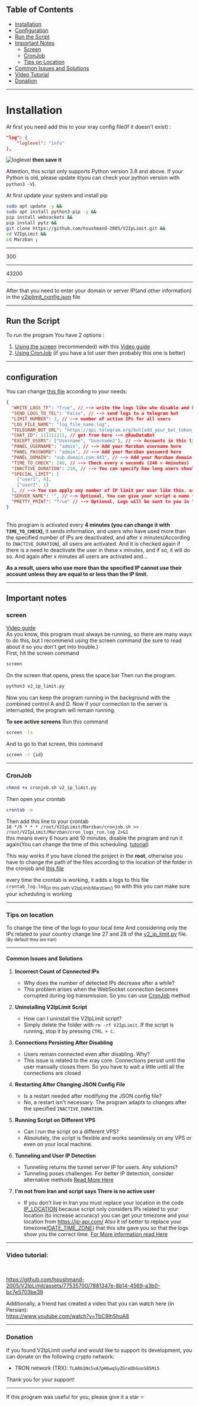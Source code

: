 
## Table of Contents

- [Installation](#installation)
- [Configuration](#configuration)
- [Run the Script](#run-the-script)
- [Important Notes](#important-notes)
  - [Screen](#screen)
  - [CronJob](#cronjob)
  - [Tips on Location](#tips-on-location)
- [Common Issues and Solutions](#common-issues-and-solutions)
- [Video Tutorial](#video-tutorial)
- [Donation](#donation)

<hr>

# Installation

At first you need add this to your xray config file(If it doesn't exist) :

```json
"log": {
    "loglevel": "info"
},
```

![loglevel](https://github.com/houshmand-2005/V2IpLimit/assets/77535700/e4b72d49-e523-4f7b-b22c-dd2f1c4403a3)
**then save it**

Attention, this script only supports Python version 3.8 and above. If your Python is old, please update it(you can check your python version with `python3 -V`).

At first update your system and install pip

```bash
sudo apt update -y &&
sudo apt install python3-pip -y &&
pip install websockets &&
pip install pytz &&
git clone https://github.com/houshmand-2005/V2IpLimit.git &&
cd V2IpLimit &&
cd Marzban ;
```

<hr>

300
<hr>

43200

<hr>

After that you need to enter your domain or server IP(and other information) in the [v2iplimit_config.json](v2iplimit_config.json) file

<hr>

## Run the Script

To run the program You have 2 options :

1. [Using the screen](#screen) (recommended) with this [Video guide](#video-tutorial)
2. [Using CronJob](#cronjob) (if you have a lot user then probably this one is better)

<hr>

## configuration

You can change [this file](v2iplimit_config.json) according to your needs:

```json
{
  "WRITE_LOGS_TF": "True", // --> write the logs like who disable and how many users are active now and ...
  "SEND_LOGS_TO_TEL": "False", // --> send logs to a telegram bot
  "LIMIT_NUMBER": 2, // --> number of active IPs for all users
  "LOG_FILE_NAME": "log_file_name.log",
  "TELEGRAM_BOT_URL": "https://api.telegram.org/bot[add_your_bot_token_here]/sendMessage", // --> get your token from @BotFather and delete the '[' and ']'
  "CHAT_ID": 111111111, // get from here --> @RawDataBot
  "EXCEPT_USERS": ["Username", "Username2"], // --> Accounts in this list will not be deactivated
  "PANEL_USERNAME": "admin", // --> Add your Marzban username here
  "PANEL_PASSWORD": "admin", // --> Add your Marzban password here
  "PANEL_DOMAIN": "sub.domain.com:443", // --> Add your Marzban domain name with port here
  "TIME_TO_CHECK": 240, // --> Check every x seconds (240 = 4minutes)
  "INACTIVE_DURATION": 210, // --> You can specify how long users should be disabled (in seconds)
  "SPECIAL_LIMIT": [
    ["user1", 4],
    ["user2", 1]
  ], // --> You can apply any number of IP limit per user like this, user1 can have 4 IPs
  "SERVER_NAME": "", // --> Optional, You can give your script a name that will appear in your logs.
  "PRETTY_PRINT": "True" // --> Optional, Logs will be sent to you in Telegram with a better appearance
}
```

<br>
This program is activated every <b>4 minutes (you can change it with <code>TIME_TO_CHECK</code>)</b>, it sends information, and users who have used more than the specified number of IPs are deactivated, and after x minutes(According to <code>INACTIVE_DURATION</code>), all users are activated. And it is checked again if there is a need to deactivate the user in these x minutes, and if so, it will do so.
And again after x minutes all users are activated and...

<b>As a result, users who use more than the specified IP cannot use their account unless they are equal to or less than the IP limit.</b>

<hr>

## Important notes

### screen

[Video guide](#video-tutorial)<br>
As you know, this program must always be running, so there are many ways to do this, but I recommend using the screen command (be sure to read about it so you don't get into trouble.)<br>
First, hit the screen command<br>

```bash
screen
```

On the screen that opens, press the space bar Then run the program.<br>

```bash
python3 v2_ip_limit.py
```

Now you can keep the program running in the background with the combined control A and D. Now if your connection to the server is interrupted, the program will remain running.

<b>To see active screens</b> Run this command<br>

```bash
screen -ls
```

And to go to that screen, this command

```bash
screen -r {id}
```

<hr>

### CronJob

```bash
chmod +x cronjob.sh v2_ip_limit.py
```

Then open your crontab

```bash
crontab -e
```

Then add this line to your crontab<br>
`10 */6 * * * /root/V2IpLimit/Marzban/cronjob.sh >> /root/V2IpLimit/Marzban/cron_logs_run.log 2>&1`
<br>this means every 6 hours and 10 minutes, disable the program and run it again(You can change the time of this scheduling. [tutorial](https://cloud.google.com/scheduler/docs/configuring/cron-job-schedules))

This way works if you have cloned the project in the <b>root</b>, otherwise you have to change the path of the files according to the location of the folder in the cronjob and [this file](cronjob.sh)

every time the crontab is working, it adds a logs to this file <code>crontab_log.log</code><sub>(in this path V2IpLimit/Marzban/)</sub> so with this you can make sure your scheduling is working

<hr>

### Tips on location

To change the time of the logs to your local time And considering only the IPs related to your country change line 27 and 28 of the [v2_ip_limit.py](v2_ip_limit.py) file. <sub>(By default they are Iran)</sub>

<hr>

#### **Common Issues and Solutions**

1. **Incorrect Count of Connected IPs**

   - Why does the number of detected IPs decrease after a while?
   - This problem arises when the WebSocket connection becomes corrupted during log transmission. So you can use [CronJob](#cronjob) method

2. **Uninstalling V2IpLimit Script**

   - How can I uninstall the V2IpLimit script?
   - Simply delete the folder with `rm -rf V2IpLimit`. If the script is running, stop it by pressing `CTRL + C`.

3. **Connections Persisting After Disabling**

   - Users remain connected even after disabling. Why?
   - This issue is related to the xray core. Connections persist until the user manually closes them. So you have to wait a little until all the connections are closed

4. **Restarting After Changing JSON Config File**

   - Is a restart needed after modifying the JSON config file?
   - No, a restart isn't necessary. The program adapts to changes after the specified `INACTIVE_DURATION`.

5. **Running Script on Different VPS**

   - Can I run the script on a different VPS?
   - Absolutely, the script is flexible and works seamlessly on any VPS or even on your local machine.

6. **Tunneling and User IP Detection**

   - Tunneling returns the tunnel server IP for users. Any solutions?
   - Tunneling poses challenges. For better IP detection, consider alternative methods [Read More Here](https://github.com/houshmand-2005/V2IpLimit/issues/3)

7. **I'm not from Iran and script says There is no active user**

   - If you don't live in Iran you must replace your location in the code
     [IP_LOCATION](https://github.com/houshmand-2005/V2IpLimit/blob/a32d314f9f32b84c0a155fbbf93ef2a68370a0ab/Marzban/v2_ip_limit.py#L27)
     because script only considers IPs related to your location (to increase accuracy)
     you can get your timezone and your location from https://ip-api.com/
     Also it isf better to replace your timezone[(DATE_TIME_ZONE)](https://github.com/houshmand-2005/V2IpLimit/blob/a32d314f9f32b84c0a155fbbf93ef2a68370a0ab/Marzban/v2_ip_limit.py#L28C1-L28C1) that this site gave you so that the logs show you the correct time. [For More information read Here](https://github.com/houshmand-2005/V2IpLimit/issues/18)

<hr>

### Video tutorial:

<br>

https://github.com/houshmand-2005/V2IpLimit/assets/77535700/7881347e-8b14-4569-a3b0-bc7e5703be39

Additionally, a friend has created a video that you can watch here (in Persian):<br>
https://www.youtube.com/watch?v=TbC9lhShuA8

<hr>

### Donation

If you found V2IpLimit useful and would like to support its development, you can donate on the following crypto network:

- TRON network (TRX): `TLARb1Ns5vA7pH6wqSyZGreDbGooS85Mi5`

Thank you for your support!

<hr>

If this program was useful for you, please give it a star ⭐
